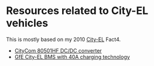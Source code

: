 # Resources related to City-EL vehicles

This is mostly based on my 2010
[City-EL](https://en.wikipedia.org/wiki/CityEl) Fact4.

- [CityCom 80501HF DC/DC converter](DCDC-CityCom-80501HF)
- [GfE City-EL BMS with 40A charging technology](GfE-BMS)
